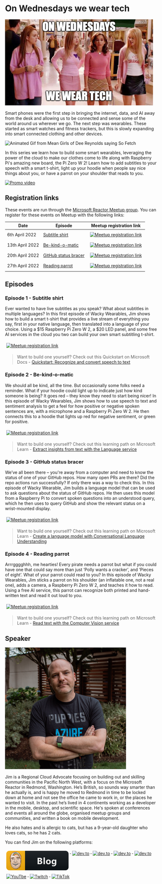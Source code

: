 # On Wednesdays we wear tech

![A meme from the film Mean Girls with the caption on wednesdays we wear tech](./img/wedensdays-we-wear-tech.png)

Smart phones were the first step in bringing the internet, data, and AI away from the desk and allowing us to be connected and sense some of the world around us wherever we go. The next step was wearables. These started as smart watches and fitness trackers, but this is slowly expanding into smart connected clothing and other devices.

![Animated Gif from Mean Girls of Dee Reynolds saying So Fetch](https://media.giphy.com/media/xlYKItjhiDsY/giphy-downsized.gif)

In this series we learn how to build some smart wearables, leveraging the power of the cloud to make our clothes come to life along with Raspberry Pi's amazing new board, the Pi Zero W 2! Learn how to add subtitles to your speech with a smart t-shirt, light up your hoodie when people say nice things about you, or have a parrot on your shoulder that reads to you.

[![Promo video](https://img.youtube.com/vi/Bl4GaYBEoio/0.jpg)](https://youtube.com/watch?v=Bl4GaYBEoio "Promo video")

## Registration links

These events are run through the [Microsoft Reactor Meetup group](https://www.meetup.com/Microsoft-Reactor-Redmond/). You can register for these events on Meetup with the following links:

| Date | Episode | Meetup registration link |
| ---- | ------- | ------------------------ |
| 6th April 2022 | [Subtitle shirt](#episode-1---subtitle-shirt) | <a href="https://www.meetup.com/Microsoft-Reactor-Redmond/events/284366501"><img src="https://raw.githubusercontent.com/jimbobbennett/ColoredBadges/main/svg/social/meetup.svg" alt="Meetup registration link" style="vertical-align:top; margin:6px 4px"></a> |
| 13th April 2022 | [Be-kind-o-matic](#episode-2---be-kind-o-matic) | <a href="https://www.meetup.com/Microsoft-Reactor-Redmond/events/284366572"><img src="https://raw.githubusercontent.com/jimbobbennett/ColoredBadges/main/svg/social/meetup.svg" alt="Meetup registration link" style="vertical-align:top; margin:6px 4px"></a> |
| 20th April 2022 | [GitHub status bracer](#episode-3---github-status-bracer) | <a href="https://www.meetup.com/Microsoft-Reactor-Redmond/events/284366744"><img src="https://raw.githubusercontent.com/jimbobbennett/ColoredBadges/main/svg/social/meetup.svg" alt="Meetup registration link" style="vertical-align:top; margin:6px 4px"></a> |
| 27th April 2022 | [Reading parrot](#episode-4---reading-parrot) | <a href="https://www.meetup.com/Microsoft-Reactor-Redmond/events/284366593"><img src="https://raw.githubusercontent.com/jimbobbennett/ColoredBadges/main/svg/social/meetup.svg" alt="Meetup registration link" style="vertical-align:top; margin:6px 4px"></a>|

## Episodes

### Episode 1 - Subtitle shirt

Ever wanted to have live subtitles as you speak? What about subtitles in multiple languages?
In this first episode of Wacky Wearables, Jim shows how to build a smart t-shirt that provides a live stream of everything you say, first in your native language, then translated into a language of your choice. Using a $15 Raspberry Pi Zero W 2, a $20 LED panel, and some free AI services in the cloud you two can build your own smart subtitling t-shirt.

<a href="https://www.meetup.com/Microsoft-Reactor-Redmond/events/284366501"><img src="https://raw.githubusercontent.com/jimbobbennett/ColoredBadges/main/svg/social/meetup.svg" alt="Meetup registration link" style="vertical-align:top; margin:6px 4px"></a>

> Want to build one yourself? Check out this Quickstart on Microsoft Docs - [Quickstart: Recognize and convert speech to text](https://aka.ms/ConvertSpeechtoText)

### Episode 2 - Be-kind-o-matic

We should all be kind, all the time. But occasionally some folks need a reminder. What if your hoodie could light up to indicate just how kind someone is being? It goes red – they know they need to start being nicer!
In this episode of Wacky Wearables, Jim shows how to use speech to text and sentiment analysis to get a feel for how positive or negative spoken sentences are, with a microphone and a Raspberry Pi Zero W 2. He then connects this to a hoodie that lights up red for negative sentiment, or green for positive.

<a href="https://www.meetup.com/Microsoft-Reactor-Redmond/events/284366572"><img src="https://raw.githubusercontent.com/jimbobbennett/ColoredBadges/main/svg/social/meetup.svg" alt="Meetup registration link" style="vertical-align:top; margin:6px 4px"></a>

> Want to build one yourself? Check out this learning path on Microsoft Learn - [Extract insights from text with the Language service](https://aka.ms/ExtractInsightsfromText)

### Episode 3 - GitHub status bracer

We’ve all been there – you're away from a computer and need to know the status of one of your GitHub repos. How many open PRs are there? Did the repo actions run successfully? If only there was a way to check this.
In this episode of Wacky Wearable, Jim builds a language model that can be used to ask questions about the status of GitHub repos. He then uses this model from a Raspberry Pi to convert spoken questions into an understood query, which he then uses to query GitHub and show the relevant status on a wrist-mounted display.

<a href="https://www.meetup.com/Microsoft-Reactor-Redmond/events/284366744"><img src="https://raw.githubusercontent.com/jimbobbennett/ColoredBadges/main/svg/social/meetup.svg" alt="Meetup registration link" style="vertical-align:top; margin:6px 4px"></a>

> Want to build one yourself? Check out this learning path on Microsoft Learn - [Create a language model with Conversational Language Understanding](https://aka.ms/ConversationalLanguageUnderstanding)

### Episode 4 - Reading parrot

Arrrgggghhh, me hearties! Every pirate needs a parrot but what if you could have one that could say more than just ‘Polly wants a cracker’, and ‘Pieces of eight’. What of your parrot could read to you?
In this episode of Wacky Wearables, Jim sticks a parrot on his shoulder (an inflatable one, not a real one), adds a camera, a Raspberry Pi Zero W 2, and teaches it how to read. Using a free AI service, this parrot can recognize both printed and hand-written text and read it out loud to you.

<a href="https://www.meetup.com/Microsoft-Reactor-Redmond/events/284366593"><img src="https://raw.githubusercontent.com/jimbobbennett/ColoredBadges/main/svg/social/meetup.svg" alt="Meetup registration link" style="vertical-align:top; margin:6px 4px"></a>

> Want to build one yourself? Check out this learning path on Microsoft Learn - [Read text with the Computer Vision service](https://aka.ms/ComputerVisionService)

## Speaker

![A picture of Jim standing outside a building with his arms crossed looking very handsome in a shirt that says Puppies, Azure and I'm fine](https://github.com/jimbobbennett/jimbobbennett/raw/main/images/Headshot1-tiny-square.png)

Jim is a Regional Cloud Advocate focusing on building out and skilling communities in the Pacific North West, with a focus on the Microsoft Reactor in Redmond, Washington. He’s British, so sounds way smarter than he actually is, and is happy he moved to Redmond in time to be locked down at home and not see the office he came to work in, or the places he wanted to visit. In the past he’s lived in 4 continents working as a developer in the mobile, desktop, and scientific space. He's spoken at conferences and events all around the globe, organised meetup groups and communities, and written a book on mobile development.

He also hates and is allergic to cats, but has a 9-year-old daughter who loves cats, so he has 2 cats.

You can find Jim on the following platforms:

<a href="https://jimbobbennett.io">
  <img src="https://raw.githubusercontent.com/jimbobbennett/ColoredBadges/main/svg/jim/blog.svg" alt="dev.to" style="vertical-align:top; margin:6px 4px">
</a>
<a href="https://twitter.com/jimbobbennett">
  <img src="https://raw.githubusercontent.com/jimbobbennett/ColoredBadges/main/svg/social/twitter.svg" alt="dev.to" style="vertical-align:top; margin:6px 4px">
</a>
<a href="https://instagram.com/jimbobbennett">
  <img src="https://raw.githubusercontent.com/jimbobbennett/ColoredBadges/main/svg/social/instagram.svg" alt="dev.to" style="vertical-align:top; margin:6px 4px">
</a>
<a href="https://linkedin.com/in/jimbobbennett">
  <img src="https://raw.githubusercontent.com/jimbobbennett/ColoredBadges/main/svg/social/linkedin.svg" alt="dev.to" style="vertical-align:top; margin:6px 4px">
</a>
<a href="https://dev.to/jimbobbennett">
  <img src="https://raw.githubusercontent.com/jimbobbennett/ColoredBadges/main/svg/blogs/devto.svg" alt="dev.to" style="vertical-align:top; margin:6px 4px">
</a>
<a href="https://aka.ms/jim/youtube">
  <img src="https://raw.githubusercontent.com/jimbobbennett/ColoredBadges/main/svg/streaming/youtube.svg" alt="YouTbe" style="vertical-align:top; margin:6px 4px">
</a>
<a href="https://twitch.com/jimbobbennett">
  <img src="https://raw.githubusercontent.com/jimbobbennett/ColoredBadges/main/svg/streaming/twitch.svg" alt="Twitch" style="vertical-align:top; margin:6px 4px">
</a>
<a href="https://www.tiktok.com/@jimbobbennett">
  <img src="https://raw.githubusercontent.com/jimbobbennett/ColoredBadges/main/svg/social/tiktok.svg" alt="TikTok" style="vertical-align:top; margin:6px 4px">
</a>
